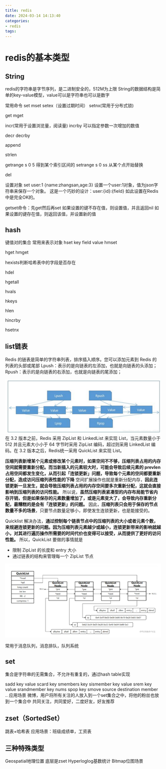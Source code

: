 ```yaml
---
title: redis
date: 2024-03-14 14:13:40
categories:
- redis
tags:
---
```


# redis的基本类型
## String
redis的字符串是字节序列，是二进制安全的，512M为上限
String的数据结构是简单的key-value模型，value可以是字符串也可以是数字

常用命令
set
mset
setex（设置过期时间）
setnx(常用于分布式锁)

get
mget

incr(常用于设置浏览量，阅读量)
incrby 可以指定参数一次增加的数值

decr
decrby

append

strlen

getrange s 0 5 得到某个索引区间的
setrange s 0 ss 从某个点开始替换

del

设置对象
set user:1 {name:zhangsan,age:3}
设置一个user:1对象，值为json字符串来保存一个对象。
这是一个巧妙的设计：user:{id}:{field} 如此设置在Redis中是完全OK的。

getset命令：先get然后再set
如果设置的键不存在值，则设置值，并且返回nil
如果设置的键存在值，则返回该值，并设置新的值

## hash
键值对的集合
常用来表示对象
hset key field value
hmset

hget
hmget

hexists判断哈希表中的字段是否存在

hdel

hgetall

hvals

hkeys

hlen

hincrby

hsetnx

## list链表
Redis 的链表是简单的字符串列表，排序插入顺序。您可以添加元素到 Redis 的列表的头部或尾部
Lpush：表示的是向链表的左添加，也就是向链表的头添加；
Rpush：表示的是向链表的右添加，也就是向链表的尾添加；

![image-20240314150334098](..\images\image-20240314150334098.png)
在 3.2 版本之前，Redis 采用 ZipList 和 LinkedList 来实现 List，当元素数量小于 512 并且元素大小小于 64 字节时采用 ZipList 编码，超过则采用 LinkedList 编码。在 3.2 版本之后，Redis统一采用 QuickList 来实现 List。

**压缩列表新增某个元素或修改某个元素时，如果空间不不够，压缩列表占用的内存空间就需要重新分配。而当新插入的元素较大时，可能会导致后续元素的 prevlen 占用空间都发生变化，从而引起「连锁更新」问题，导致每个元素的空间都要重新分配，造成访问压缩列表性能的下降**
空间扩展操作也就是重新分配内存，**因此连锁更新一旦发生，就会导致压缩列表占用的内存空间要多次重新分配，这就会直接影响到压缩列表的访问性能。**
所以说，**虽然压缩列表紧凑型的内存布局能节省内存开销，但是如果保存的元素数量增加了，或是元素变大了，会导致内存重新分配，最糟糕的是会有「连锁更新」的问题。**
因此，**压缩列表只会用于保存的节点数量不多的场景**，只要节点数量足够小，即使发生连锁更新，也是能接受的。


Quicklist 解决办法，**通过控制每个链表节点中的压缩列表的大小或者元素个数，来规避连锁更新的问题。因为压缩列表元素越少或越小，连锁更新带来的影响就越小，对其进行遍历操作所需要的时间代价也变得可以接受，从而提供了更好的访问性能。**
所以，QuickList 要做的事情就是
- 限制 ZipList 的长度和 entry 大小
- 通过链表的结构来管理每一个 ZipList 节点

![image-20240314152709124](..\images\image-20240314152709124.png)

常用于消息队列，消息排队，队列系统

## set
集合是字符串的无需集合，不允许有重复的，通过hash table实现

sadd key value
scard key
smembers key
sismember key value
srem key value
srandmember key nums
spop key
smove source destination member ..
应用场景 微博，用户将所有关注的人放入到一个set集合之中，将他的粉丝也放到一个集合中
共同关注，共同爱好，二度好友，好友推荐

## zset（SortedSet）
跳表+哈希表
应用场景：班级成绩单，工资表

## 三种特殊类型
Geospatial地理位置 底层是zset
Hyperloglog基数统计
Bitmap位图场景

